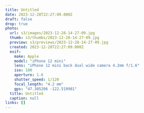 ```yaml
---
title: Untitled
date: 2023-12-28T22:27:09.000Z
draft: false
drop: true
photo:
  url: s3/images/2023-12-28-14-27-09.jpg
  thumb: s3/thumbs/2023-12-28-14-27-09.jpg
  preview: s3/previews/2023-12-28-14-27-09.jpg
  created: 2023-12-28T22:27:09.000Z
  exif:
    make: Apple
    model: "iPhone 12 mini"
    lens: "iPhone 12 mini back dual wide camera 4.2mm f/1.6"
    iso: 100
    aperture: 1.6
    shutter_speed: 1/120
    focal_length: "4.2 mm"
    gps: "47.305206 -122.519981"
  title: Untitled
  caption: null
links: []
---
```

